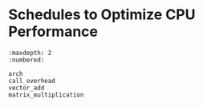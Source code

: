 # Schedules to Optimize CPU Performance

```toc
:maxdepth: 2
:numbered:

arch
call_overhead
vector_add
matrix_multiplication
```
